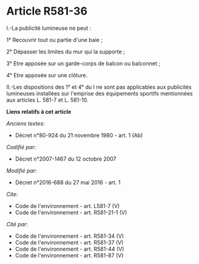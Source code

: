 # Article R581-36

I.-La publicité lumineuse ne peut : 

1° Recouvrir tout ou partie d'une baie ; 

2° Dépasser les limites du mur qui la supporte ; 

3° Etre apposée sur un garde-corps de balcon ou balconnet ; 

4° Etre apposée sur une clôture. 

II.-Les dispositions des 1° et 4° du I ne sont pas applicables aux publicités lumineuses installées sur l'emprise des
équipements sportifs mentionnées aux articles L. 581-7 et L. 581-10.

**Liens relatifs à cet article**

_Anciens textes_:

  - Décret n°80-924 du 21 novembre 1980 - art. 1 (Ab)

_Codifié par_:

  - Décret n°2007-1467 du 12 octobre 2007

_Modifié par_:

  - Décret n°2016-688 du 27 mai 2016 - art. 1

_Cite_:

  - Code de l'environnement - art. L581-7 (V)
  - Code de l'environnement - art. R581-21-1 (V)

_Cité par_:

  - Code de l'environnement - art. R581-34 (V)
  - Code de l'environnement - art. R581-37 (V)
  - Code de l'environnement - art. R581-44 (V)
  - Code de l'environnement - art. R581-87 (V)
